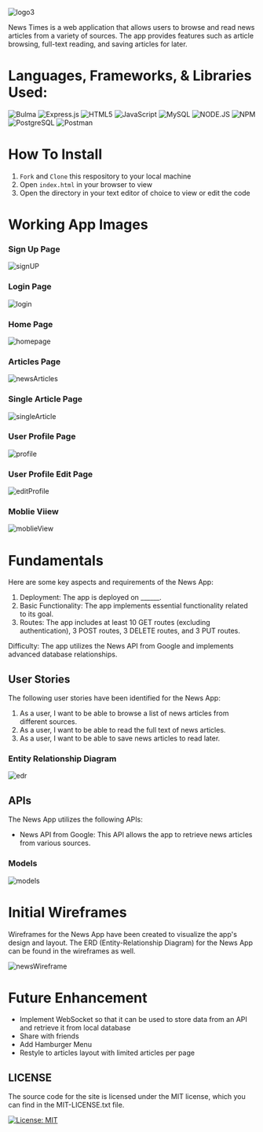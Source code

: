 ![logo3](public/assets/img/logo3.png)

News Times is a web application that allows users to browse and read news articles from a variety of sources. The app provides features such as article browsing, full-text reading, and saving articles for later. 

# Languages, Frameworks, & Libraries Used:

![Bulma](https://img.shields.io/badge/Bulma-00D1B2?style=for-the-badge&logo=Bulma&logoColor=white)
![Express.js](https://img.shields.io/badge/Express.js-000000?style=for-the-badge&logo=express&logoColor=white)
![HTML5](https://img.shields.io/badge/HTML5-E34F26?style=for-the-badge&logo=html5&logoColor=white)
![JavaScript](https://img.shields.io/badge/JavaScript-F7DF1E?style=for-the-badge&logo=javascript&logoColor=black)
![MySQL](https://img.shields.io/badge/MySQL-005C84?style=for-the-badge&logo=mysql&logoColor=white)
![NODE.JS](https://img.shields.io/badge/Node.js-339933?style=for-the-badge&logo=nodedotjs&logoColor=white)
![NPM](https://img.shields.io/badge/npm-CB3837?style=for-the-badge&logo=npm&logoColor=white)
![PostgreSQL](https://img.shields.io/badge/PostgreSQL-316192?style=for-the-badge&logo=postgresql&logoColor=white)
![Postman](https://img.shields.io/badge/Postman-FF6C37?style=for-the-badge&logo=Postman&logoColor=white)

# How To Install

1. `Fork` and `Clone` this respository to your local machine
2. Open `index.html` in your browser to view
3. Open the directory in your text editor of choice to view or edit the code

# Working App Images 

### Sign Up Page 

![signUP](public/assets/img/signUp.png)

### Login Page 

![login](public/assets/img/login.png)

### Home Page 

![homepage](public/assets/img/homepage.png)

### Articles Page 

![newsArticles](public/assets/img/newsArticles.png)

### Single Article Page 

![singleArticle](public/assets/img/singleArticles.png)

### User Profile Page 

![profile](public/assets/img/userProfile.png)

### User Profile Edit Page 

![editProfile](public/assets/img/editProfile.png)

### Moblie Viiew

![moblieView](public/assets/img/moblieFriendlyView.png)

# Fundamentals
Here are some key aspects and requirements of the News App:

1. Deployment: The app is deployed on ______.
2. Basic Functionality: The app implements essential functionality related to its goal.
3. Routes: The app includes at least 10 GET routes (excluding authentication), 3 POST routes, 3 DELETE routes, and 3 PUT routes.

Difficulty: The app utilizes the News API from Google and implements advanced database relationships.

## User Stories
The following user stories have been identified for the News App:

1. As a user, I want to be able to browse a list of news articles from different sources.
2. As a user, I want to be able to read the full text of news articles.
3. As a user, I want to be able to save news articles to read later.

### Entity Relationship Diagram 

![edr](public/assets/img/edr.png)

## APIs
The News App utilizes the following APIs:

- News API from Google: This API allows the app to retrieve news articles from various sources.

### Models 

![models](public/assets/img/models.png)

# Initial Wireframes
Wireframes for the News App have been created to visualize the app's design and layout. The ERD (Entity-Relationship Diagram) for the News App can be found in the wireframes as well. 

![newsWireframe](public/assets/img/wireframe.png)

# Future Enhancement
- Implement WebSocket so that it can be used to store data from an API and retrieve it from local database 
- Share with friends 
- Add Hamburger Menu
- Restyle to articles layout with limited articles per page  

## LICENSE 

The source code for the site is licensed under the MIT license, which you can find in the MIT-LICENSE.txt file.

[![License: MIT](https://img.shields.io/badge/License-MIT-yellow.svg)](https://opensource.org/licenses/MIT)